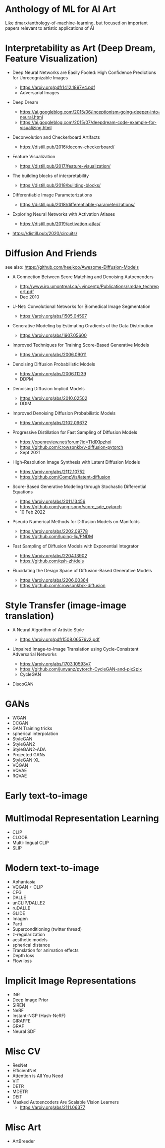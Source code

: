 # Anthology of ML for AI Art

Like dmarx/anthology-of-machine-learning, but focused on important papers relevant to artistic applications of AI

# Interpretability as Art (Deep Dream, Feature Visualization)

* Deep Neural Networks are Easily Fooled: High Confidence Predictions for Unrecognizable Images
  * https://arxiv.org/pdf/1412.1897v4.pdf
  * Adversarial Images

* Deep Dream
  * https://ai.googleblog.com/2015/06/inceptionism-going-deeper-into-neural.html
  * https://ai.googleblog.com/2015/07/deepdream-code-example-for-visualizing.html

* Deconvolution and Checkerboard Artifacts
  * https://distill.pub/2016/deconv-checkerboard/

* Feature Visualization
  * https://distill.pub/2017/feature-visualization/

* The building blocks of interpretability
  * https://distill.pub/2018/building-blocks/

* Differentiable Image Parameterizations
  * https://distill.pub/2018/differentiable-parameterizations/

* Exploring Neural Networks with Activation Atlases
  * https://distill.pub/2019/activation-atlas/

* https://distill.pub/2020/circuits/

# Diffusion And Friends

see also: https://github.com/heejkoo/Awesome-Diffusion-Models

* A Connection Between Score Matching and Denoising Autoencoders
  * http://www.iro.umontreal.ca/~vincentp/Publications/smdae_techreport.pdf
  * Dec 2010
  
* U-Net: Convolutional Networks for Biomedical Image Segmentation
  * https://arxiv.org/abs/1505.04597

* Generative Modeling by Estimating Gradients of the Data Distribution
  * https://arxiv.org/abs/1907.05600
  
* Improved Techniques for Training Score-Based Generative Models
  * https://arxiv.org/abs/2006.09011

* Denoising Diffusion Probabilistic Models
  * https://arxiv.org/abs/2006.11239
  * DDPM
  
* Denoising Diffusion Implicit Models
  * https://arxiv.org/abs/2010.02502
  * DDIM
  
* Improved Denoising Diffusion Probabilistic Models
  * https://arxiv.org/abs/2102.09672

* Progressive Distillation for Fast Sampling of Diffusion Models 
  * https://openreview.net/forum?id=TIdIXIpzhoI
  * https://github.com/crowsonkb/v-diffusion-pytorch
  * Sept 2021
  
* High-Resolution Image Synthesis with Latent Diffusion Models
  * https://arxiv.org/abs/2112.10752
  * https://github.com/CompVis/latent-diffusion

* Score-Based Generative Modeling through Stochastic Differential Equations
  * https://arxiv.org/abs/2011.13456
  * https://github.com/yang-song/score_sde_pytorch
  * 10 Feb 2022
  
* Pseudo Numerical Methods for Diffusion Models on Manifolds
  * https://arxiv.org/abs/2202.09778
  * https://github.com/luping-liu/PNDM

* Fast Sampling of Diffusion Models with Exponential Integrator
  * https://arxiv.org/abs/2204.13902
  * https://github.com/qsh-zh/deis

* Elucidating the Design Space of Diffusion-Based Generative Models
  * https://arxiv.org/abs/2206.00364
  * https://github.com/crowsonkb/k-diffusion


# Style Transfer (image-image translation) 

* A Neural Algorithm of Artistic Style
  * https://arxiv.org/pdf/1508.06576v2.pdf

* Unpaired Image-to-Image Translation using Cycle-Consistent Adversarial Networks
  * https://arxiv.org/abs/1703.10593v7 
  * https://github.com/junyanz/pytorch-CycleGAN-and-pix2pix
  * CycleGAN

* DiscoGAN

# GANs

* WGAN
* DCGAN
* GAN Training tricks
* spherical interpolation
* StyleGAN
* StyleGAN2
* StyleGAN2-ADA
* Projected GANs
* StyleGAN-XL
* VQGAN
* VQVAE
* RQVAE

# Early text-to-image

# Multimodal Representation Learning

* CLIP
* CLOOB
* Multi-lingual CLIP
* SLIP

# Modern text-to-image

* Aphantasia
* VQGAN + CLIP
* CFG
* DALLE
* unCLIP/DALLE2
* ruDALLE
* GLIDE
* Imagen
* Parti
* Superconditioning (twitter thread)
* z-regularization
* aesthetic models
* spherical distance
* Translation for animation effects
* Depth loss
* Flow loss

# Implicit Image Representations

* INR
* Deep Image Prior
* SIREN
* NeRF
* Instant-NGP (Hash-NeRF)
* GIRAFFE
* GRAF
* Neural SDF

# Misc CV

* ResNet
* EfficientNet
* Attention is All You Need
* ViT
* DETR
* MDETR
* DEiT
* Masked Autoencoders Are Scalable Vision Learners
  * https://arxiv.org/abs/2111.06377

# Misc Art

* ArtBreeder
